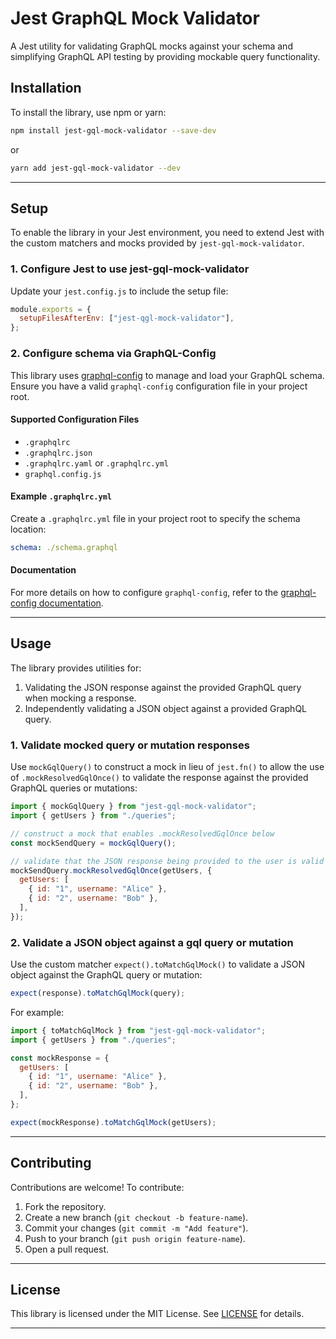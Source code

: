 
# Jest GraphQL Mock Validator

A Jest utility for validating GraphQL mocks against your schema and simplifying GraphQL API testing by providing mockable query functionality.

## Installation

To install the library, use npm or yarn:

```bash
npm install jest-gql-mock-validator --save-dev
```

or

```bash
yarn add jest-gql-mock-validator --dev
```

---

## Setup

To enable the library in your Jest environment, you need to extend Jest with the custom matchers and mocks provided by `jest-gql-mock-validator`.

### 1. Configure Jest to use jest-gql-mock-validator
Update your `jest.config.js` to include the setup file:

```javascript
module.exports = {
  setupFilesAfterEnv: ["jest-qgl-mock-validator"],
};
```

### 2. Configure schema via GraphQL-Config

This library uses [graphql-config](https://graphql-config.com/) to manage and load your GraphQL schema. Ensure you have a valid `graphql-config` configuration file in your project root.

#### Supported Configuration Files

- `.graphqlrc`
- `.graphqlrc.json`
- `.graphqlrc.yaml` or `.graphqlrc.yml`
- `graphql.config.js`

#### Example `.graphqlrc.yml`

Create a `.graphqlrc.yml` file in your project root to specify the schema location:

```yaml
schema: ./schema.graphql
```

#### Documentation

For more details on how to configure `graphql-config`, refer to the [graphql-config documentation](https://graphql-config.com/docs).


---

## Usage

The library provides utilities for:

1. Validating the JSON response against the provided GraphQL query when mocking a response.
2. Independently validating a JSON object against a provided GraphQL query.

### 1. Validate mocked query or mutation responses

Use `mockGqlQuery()` to construct a mock in lieu of `jest.fn()` to allow the use of `.mockResolvedGqlOnce()` to validate the response against the provided GraphQL queries or mutations:

```javascript
import { mockGqlQuery } from "jest-gql-mock-validator";
import { getUsers } from "./queries";

// construct a mock that enables .mockResolvedGqlOnce below
const mockSendQuery = mockGqlQuery();

// validate that the JSON response being provided to the user is valid for the provided gql query or mutation
mockSendQuery.mockResolvedGqlOnce(getUsers, {
  getUsers: [
    { id: "1", username: "Alice" },
    { id: "2", username: "Bob" },
  ],
});
```

### 2. Validate a JSON object against a gql query or mutation

Use the custom matcher `expect().toMatchGqlMock()` to validate a JSON object against the GraphQL query or mutation:

```javascript
expect(response).toMatchGqlMock(query);
```

For example:

```javascript
import { toMatchGqlMock } from "jest-gql-mock-validator";
import { getUsers } from "./queries";

const mockResponse = {
  getUsers: [
    { id: "1", username: "Alice" },
    { id: "2", username: "Bob" },
  ],
};

expect(mockResponse).toMatchGqlMock(getUsers);
```

---

## Contributing

Contributions are welcome! To contribute:

1. Fork the repository.
2. Create a new branch (`git checkout -b feature-name`).
3. Commit your changes (`git commit -m "Add feature"`).
4. Push to your branch (`git push origin feature-name`).
5. Open a pull request.

---

## License

This library is licensed under the MIT License. See [LICENSE](./LICENSE) for details.

---

